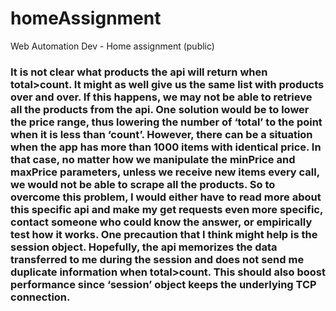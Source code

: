 # homeAssignment
Web Automation Dev - Home assignment (public)

### It is not clear what products the api will return when total>count. It might as well give us the same list with products over and over. If this happens, we may not be able to retrieve all the products from the api. One solution would be to lower the price range, thus lowering the number of ‘total’ to the point when it is less than ‘count’. However, there can be a situation when the app has  more than 1000 items with identical price. In that case, no matter how we manipulate the minPrice and maxPrice parameters, unless we receive new items every call, we would not be able to scrape all the products. So to overcome this problem, I would either have to read more about this specific api and make my get requests even more specific, contact someone who could know the answer, or empirically test how it works. One precaution that I think might help is the session object. Hopefully, the api memorizes the data transferred to me during the session and does not send me duplicate information when total>count. This should also boost performance since ‘session’ object keeps the underlying TCP connection.
